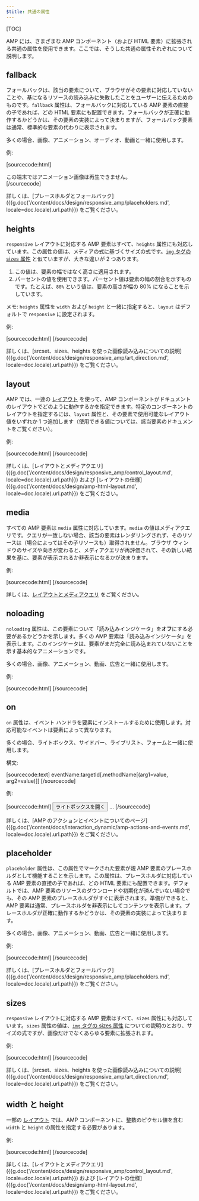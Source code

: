 ```yaml
---
$title: 共通の属性
---
```


[TOC]

AMP には、さまざまな AMP コンポーネント（および HTML 要素）に拡張される共通の属性を使用できます。ここでは、そうした共通の属性それぞれについて説明します。

## fallback

フォールバックは、該当の要素について、ブラウザがその要素に対応していないことや、基になるリソースの読み込みに失敗したことをユーザーに伝えるためのものです。`fallback` 属性は、フォールバックに対応している AMP 要素の直接の子であれば、どの HTML 要素にも配置できます。フォールバックが正確に動作するかどうかは、その要素の実装によって決まりますが、フォールバック要素は通常、標準的な要素の代わりに表示されます。

多くの場合、画像、アニメーション、オーディオ、動画と一緒に使用します。

例:

[sourcecode:html]
<amp-anim src="animated.gif" width="466" height="355" layout="responsive" >
  <div fallback>この端末ではアニメーション画像は再生できません。</div>
</amp-anim>
[/sourcecode]

詳しくは、[プレースホルダとフォールバック]({{g.doc('/content/docs/design/responsive_amp/placeholders.md', locale=doc.locale).url.path}}) をご覧ください。

## heights

`responsive` レイアウトに対応する AMP 要素はすべて、`heights` 属性にも対応しています。この属性の値は、メディアの式に基づくサイズの式です。[`img` タグの sizes 属性](https://developer.mozilla.org/ja/docs/Web/HTML/Element/img) と似ていますが、大きな違いが 2 つあります。


1. この値は、要素の幅ではなく高さに適用されます。
2. パーセントの値を使用できます。パーセント値は要素の幅の割合を示すものです。たとえば、`80%` という値は、要素の高さが幅の 80% になることを示しています。

メモ: `heights` 属性を `width` および `height` と一緒に指定すると、`layout` はデフォルトで `responsive` に設定されます。

例:

[sourcecode:html]
<amp-img src="amp.png"
    width="320" height="256"
    heights="(min-width:500px) 200px, 80%">
</amp-img>
[/sourcecode]

詳しくは、[srcset、sizes、heights を使った画像読み込みについての説明]({{g.doc('/content/docs/design/responsive_amp/art_direction.md', locale=doc.locale).url.path}}) をご覧ください。

## layout

AMP では、一連の [レイアウト](/ja/docs/design/responsive/control_layout.html#the-layout-attribute) を使って、AMP コンポーネントがドキュメントのレイアウトでどのように動作するかを指定できます。特定のコンポーネントのレイアウトを指定するには、`layout` 属性と、その要素で使用可能なレイアウト値をいずれか 1 つ追加します（使用できる値については、該当要素のドキュメントをご覧ください）。

例:

[sourcecode:html]
<amp-img src="/img/amp.jpg"
    width="1080"
    height="610"
    layout="responsive"
    alt="画像">
</amp-img>
[/sourcecode]

詳しくは、[レイアウトとメディアクエリ]({{g.doc('/content/docs/design/responsive_amp/control_layout.md', locale=doc.locale).url.path}}) および [レイアウトの仕様]({{g.doc('/content/docs/design/amp-html-layout.md', locale=doc.locale).url.path}}) をご覧ください。

## media

すべての AMP 要素は `media` 属性に対応しています。`media` の値はメディアクエリです。クエリが一致しない場合、該当の要素はレンダリングされず、そのリソースは（場合によってはその子リソースも）取得されません。ブラウザ ウィンドウのサイズや向きが変わると、メディアクエリが再評価されて、その新しい結果を基に、要素が表示されるか非表示になるかが決まります。

例:

[sourcecode:html]
<amp-img
    media="(min-width: 650px)"
    src="wide.jpg"
    width="466"
    height="355" layout="responsive"></amp-img>
<amp-img
    media="(max-width: 649px)"
    src="narrow.jpg"
    width="527"
    height="193" layout="responsive"></amp-img>
[/sourcecode]

詳しくは、[レイアウトとメディアクエリ](/ja/docs/design/responsive/control_layout.html#element-media-queries) をご覧ください。

## noloading

`noloading` 属性は、この要素について「読み込みインジケータ」を**オフ**にする必要があるかどうかを示します。多くの AMP 要素は「読み込みインジケータ」を表示します。このインジケータは、要素がまだ完全に読み込まれていないことを示す基本的なアニメーションです。

多くの場合、画像、アニメーション、動画、広告と一緒に使用します。

例:

[sourcecode:html]
<amp-img src="card.jpg"
    noloading
    height="190"
    width="297"
    layout="responsive">
</amp-img>
[/sourcecode]

## on

`on` 属性は、イベント ハンドラを要素にインストールするために使用します。対応可能なイベントは要素によって異なります。

多くの場合、ライトボックス、サイドバー、ライブリスト、フォームと一緒に使用します。

構文:

[sourcecode:text]
eventName:targetId[.methodName[(arg1=value, arg2=value)]]
[/sourcecode]

例:

[sourcecode:html]
<button on="tap:my-lightbox">ライトボックスを開く</button>
<amp-lightbox id="my-lightbox" layout="nodisplay">
  ...
</amp-lightbox>
[/sourcecode]

詳しくは、[AMP のアクションとイベントについてのページ]({{g.doc('/content/docs/interaction_dynamic/amp-actions-and-events.md', locale=doc.locale).url.path}}) をご覧ください。

## placeholder

`placeholder` 属性は、この属性でマークされた要素が親 AMP 要素のプレースホルダとして機能することを示します。この属性は、プレースホルダに対応している AMP 要素の直接の子であれば、どの HTML 要素にも配置できます。デフォルトでは、AMP 要素のリソースのダウンロードや初期化が済んでいない場合でも、その AMP 要素のプレースホルダがすぐに表示されます。準備ができると、AMP 要素は通常、プレースホルダを非表示にしてコンテンツを表示します。プレースホルダが正確に動作するかどうかは、その要素の実装によって決まります。

多くの場合、画像、アニメーション、動画、広告と一緒に使用します。

例:

[sourcecode:html]
<amp-anim src="animated.gif" width="466" height="355" layout="responsive">
  <amp-img placeholder src="preview.png" layout="fill"></amp-img>
</amp-anim>
[/sourcecode]

詳しくは、[プレースホルダとフォールバック]({{g.doc('/content/docs/design/responsive_amp/placeholders.md', locale=doc.locale).url.path}}) をご覧ください。

## sizes

`responsive` レイアウトに対応する AMP 要素はすべて、`sizes` 属性にも対応しています。`sizes` 属性の値は、[`img` タグの sizes 属性](https://developer.mozilla.org/ja/docs/Web/HTML/Element/img) についての説明のとおり、サイズの式ですが、画像だけでなくあらゆる要素に拡張されます。

例:

[sourcecode:html]
<amp-img src="amp.png"
    width="400" height="300"
    layout="responsive"
    sizes="(min-width: 320px) 320px, 100vw">
</amp-img>
[/sourcecode]

詳しくは、[srcset、sizes、heights を使った画像読み込みについての説明]({{g.doc('/content/docs/design/responsive_amp/art_direction.md', locale=doc.locale).url.path}}) をご覧ください。

## width と height

一部の [レイアウト](/ja/docs/design/responsive/control_layout.html#the-layout-attribute) では、AMP コンポーネントに、整数のピクセル値を含む `width` と `height` の属性を指定する必要があります。

例:

[sourcecode:html]
<amp-anim width="245"
    height="300"
    src="/img/cat.gif"
    alt="猫のアニメーション">
</amp-anim>
[/sourcecode]

詳しくは、[レイアウトとメディアクエリ]({{g.doc('/content/docs/design/responsive_amp/control_layout.md', locale=doc.locale).url.path}}) および [レイアウトの仕様]({{g.doc('/content/docs/design/amp-html-layout.md', locale=doc.locale).url.path}}) をご覧ください。
